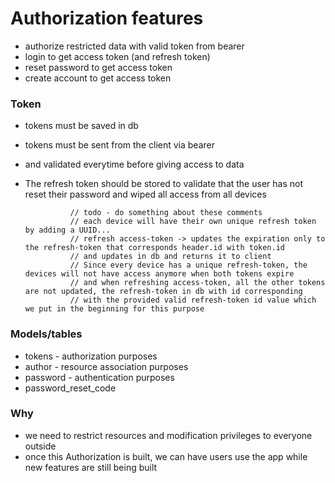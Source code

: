 # Authorization features

- authorize restricted data with valid token from bearer
- login to get access token (and refresh token)
- reset password to get access token
- create account to get access token

### Token

- tokens must be saved in db
- tokens must be sent from the client via bearer
- and validated everytime before giving access to data
- The refresh token should be stored to validate that the user has not reset their password and wiped all access from
  all devices

                // todo - do something about these comments
                // each device will have their own unique refresh token by adding a UUID...
                // refresh access-token -> updates the expiration only to the refresh-token that corresponds header.id with token.id
                // and updates in db and returns it to client
                // Since every device has a unique refresh-token, the devices will not have access anymore when both tokens expire
                // and when refreshing access-token, all the other tokens are not updated, the refresh-token in db with id corresponding
                // with the provided valid refresh-token id value which we put in the beginning for this purpose

### Models/tables

- tokens - authorization purposes
- author - resource association purposes
- password - authentication purposes
- password_reset_code

### Why

- we need to restrict resources and modification privileges to everyone outside
- once this Authorization is built, we can have users use the app while new features are still being built
